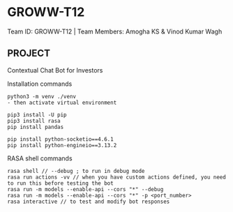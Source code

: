 # GROWW-T12

Team ID: GROWW-T12 | Team Members: Amogha KS &amp; Vinod Kumar Wagh

## PROJECT

Contextual Chat Bot for Investors

Installation commands

    python3 -m venv ./venv
    - then activate virtual environment

    pip3 install -U pip
    pip3 install rasa
    pip install pandas

    pip install python-socketio==4.6.1
    pip install python-engineio==3.13.2

RASA shell commands

    rasa shell // --debug ; to run in debug mode
    rasa run actions -vv // when you have custom actions defined, you need to run this before testing the bot
    rasa run -m models --enable-api --cors "*" --debug
    rasa run -m models --enable-api --cors "*" -p <port_number>
    rasa interactive // to test and modify bot responses
